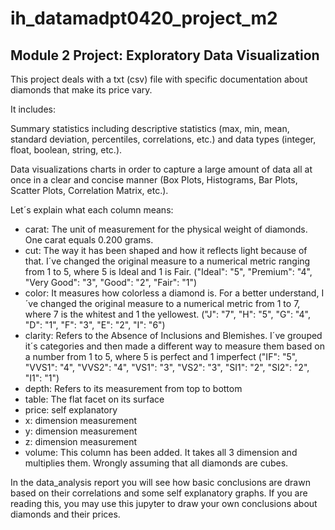 # ih_datamadpt0420_project_m2
## Module 2 Project: Exploratory Data Visualization

This project deals with a txt (csv) file with specific documentation about diamonds that make its price vary.

It includes:

Summary statistics including descriptive statistics (max, min, mean, standard deviation, percentiles, correlations, etc.) and data types (integer, float, boolean, string, etc.).

Data visualizations charts in order to capture a large amount of data all at once in a clear and concise manner (Box Plots, Histograms, Bar Plots, Scatter Plots, Correlation Matrix, etc.).

Let´s explain what each column means:

- carat: The unit of measurement for the physical weight of diamonds. One carat equals 0.200 grams.
- cut: The way it has been shaped and how it reflects light because of that. I´ve changed the original measure to a numerical 
        metric ranging from 1 to 5, where 5 is Ideal and 1 is Fair. ("Ideal": "5", "Premium": "4", "Very Good": "3", "Good": "2", "Fair": "1")
- color: It measures how colorless a diamond is. For a better understand, I´ve changed the original measure to a numerical 
        metric from 1 to 7, where 7 is the whitest and 1 the yellowest. ("J": "7", "H": "5", "G": "4", "D": "1", "F": "3", "E": "2", "I": "6")
- clarity: Refers to the Absence of Inclusions and Blemishes. I´ve grouped it´s categories and then made a different way to measure them based on a number
        from 1 to 5, where 5 is perfect and 1 imperfect ("IF": "5", "VVS1": "4", "VVS2": "4", "VS1": "3", "VS2": "3", "SI1": "2", "SI2": "2", "I1": "1")
- depth: Refers to its measurement from top to bottom
- table: The flat facet on its surface 
- price: self explanatory
- x: dimension measurement
- y: dimension measurement
- z: dimension measurement
- volume: This column has been added. It takes all 3 dimension and multiplies them. Wrongly assuming that all diamonds are cubes.


In the data_analysis report you will see how basic conclusions are drawn based on their correlations and some self explanatory graphs.
If you are reading this, you may use this jupyter to draw your own conclusions about diamonds and their prices.